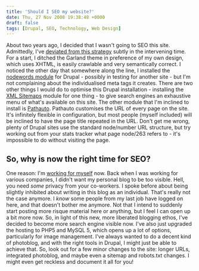 ```yaml
---
title: 'Should I SEO my website?'
date: Thu, 27 Nov 2008 19:38:48 +0000
draft: false
tags: [Drupal, SEO, Technology, Web Design]
---
```


About two years ago, I decided that I wasn't going to SEO this site. Admittedly, I've [deviated from this strategy](http://gerardmcgarry.com/blog/planning-a-personal-blog-design) subtly in the intervening time. For a start, I ditched the Garland theme in preference of my own design, which uses XHTML, is easily crawlable and very semantically correct. I noticed the other day that somewhere along the line, I installed the [nodewords module](http://drupal.org/project/nodewords) for Drupal - possibly in testing for another site - but I'm not complaining about the individualised meta tags it creates. There are two other things I would do to optimise this Drupal installation - installing the [XML Sitemaps](http://drupal.org/project/xmlsitemap) module for one thing - to give search engines an exhaustive menu of what's available on this site. The other module that I'm inclined to install is [Pathauto](http://drupal.org/project/pathauto). Pathauto customises the URL of every page on the site. It's infinitely flexible in configuration, but most people (myself included) will be inclined to have the page title repeated in the URL. Don't get me wrong, plenty of Drupal sites use the standard node/number URL structure, but try working out from your stats tracker what page node/263 refers to - it's impossible to do without visiting the page.

So, why is now the right time for SEO?
--------------------------------------

One reason: I'm [working for myself](http://gerardmcgarry.com/blog/going-solo) now. Back when I was working for various companies, I didn't want my personal blog to be too visible. Hell, you need _some_ privacy from your co-workers. I spoke before about being slightly inhibited about writing in this blog as an individual. That's really not the case anymore. I _know_ some people from my last job have logged on here, and that doesn't bother me anymore. Not that I intend to suddenly start posting more risque material here or anything, but I feel I can open up a bit more now. So, in light of this new, more liberated blogging ethos, I've decided to become more search engine visible now. I've also just upgraded the hosting to PHP5 and MySQL 5, which opens up a lot of options, particularly for image management. I've always wanted to do a decent kind of photoblog, and with the right tools in Drupal, I might just be able to achieve that. So, look out for a few minor changes to the site: longer URLs, integrated photoblog, and maybe even a sitemap and robots.txt changes. I might even get reckless and document it all for you!